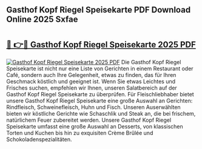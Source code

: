 ## Gasthof Kopf Riegel Speisekarte PDF Download Online 2025 Sxfae

# <h2><a href="http://gc70zpp.nevu.top/?p=Gasthof+Kopf+Riegel+Speisekarte">🔗 👉🔴 Gasthof Kopf Riegel Speisekarte 2025 PDF</a></h2>

[![Gasthof Kopf Riegel Speisekarte 2025 PDF](https://i.imgur.com/dBaPXMq.png)](http://gc70zpp.nevu.top/?p=Gasthof+Kopf+Riegel+Speisekarte)
Die Gasthof Kopf Riegel Speisekarte ist nicht nur eine Liste von Gerichten in einem Restaurant oder Café, sondern auch Ihre Gelegenheit, etwas zu finden, das für Ihren Geschmack köstlich und geeignet ist. Wenn Sie etwas Leichtes und Frisches suchen, empfehlen wir Ihnen, unseren Salatbereich auf der Gasthof Kopf Riegel Speisekarte zu überprüfen. Für Fleischliebhaber bietet unsere Gasthof Kopf Riegel Speisekarte eine große Auswahl an Gerichten: Rindfleisch, Schweinefleisch, Huhn und Fisch. Unseren Auserwählten bieten wir köstliche Gerichte wie Schaschlik und Steak an, die bei frischem, natürlichem Feuer zubereitet werden. Unsere Gasthof Kopf Riegel Speisekarte umfasst eine große Auswahl an Desserts, von klassischen Torten und Kuchen bis hin zu exquisiten Crème Brûlée und Schokoladenspezialitäten.
